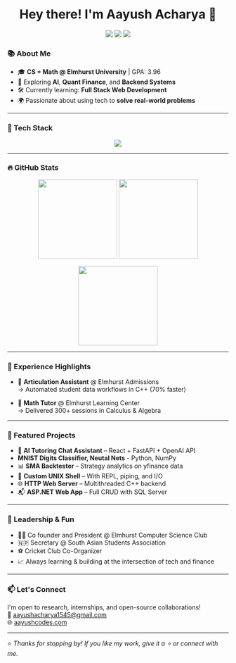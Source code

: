 <h1 align="center">Hey there! I'm Aayush Acharya 👋</h1>

<!--
<p align="center">
  <img src="https://readme-typing-svg.herokuapp.com?font=Fira+Code&weight=500&size=22&pause=1000&color=4A90E2&center=true&vCenter=true&width=435&lines=AI+%7C+Finance+%7C+Fullstack+Developer;I+code+for+impact+%F0%9F%92%BB;Python+%7C+C%2B%2B+%7C+React+%7C+FastAPI+%7C+TailwindCSS" alt="Typing SVG" />
</p>
!-->
<p align="center">
  <a href="mailto:aayushacharya1545@gmail.com"><img src="https://img.shields.io/badge/Email-D14836?style=flat-square&logo=gmail&logoColor=white"/></a>
  <a href="https://aayushcodes.com"><img src="https://img.shields.io/badge/Portfolio-000?style=flat-square&logo=Firefox&logoColor=white"/></a>
  <a href="https://www.linkedin.com/in/aayush4515/"><img src="https://img.shields.io/badge/LinkedIn-0A66C2?style=flat-square&logo=linkedin&logoColor=white"/></a>
</p>

### 📚 About Me

- 🎓 **CS + Math @ Elmhurst University** | GPA: 3.96  
- 🧠 Exploring **AI**, **Quant Finance**, and **Backend Systems**  
- 🛠️ Currently learning: **Full Stack Web Development**
- 🌍 Passionate about using tech to **solve real-world problems**

---

### 🧰 Tech Stack

<p align="center">
  <img src="https://skillicons.dev/icons?i=cpp,python,java,js,react,tailwind,fastapi,docker,git,linux,html,css,netlify,vercel,github,mysql,vscode,cs&perline=9" />
</p>

---

### 🔥 GitHub Stats

<p align="center">
  <img src="https://github-readme-stats.vercel.app/api?username=aayush4515&show_icons=true&theme=tokyonight&hide=contribs,prs" height="180em"/>
  <img src="https://github-readme-streak-stats.herokuapp.com/?user=aayush4515&theme=tokyonight" height="180em"/>
</p>

<p align="center">
  <img src="https://github-readme-stats.vercel.app/api/top-langs/?username=aayush4515&layout=compact&theme=tokyonight" height="180em"/>
</p>

---

### 💼 Experience Highlights

- 🔧 **Articulation Assistant** @ Elmhurst Admissions  
  → Automated student data workflows in C++ (70% faster)

- 📘 **Math Tutor** @ Elmhurst Learning Center  
  → Delivered 300+ sessions in Calculus & Algebra

---

### 🚀 Featured Projects

- 🤖 **AI Tutoring Chat Assistant** – React + FastAPI + OpenAI API
- **MNIST Digits Classifier, Neutal Nets** - Python, NumPy
- 📊 **SMA Backtester** – Strategy analytics on yfinance data  
- 🐚 **Custom UNIX Shell** – With REPL, piping, and I/O  
- 🌐 **HTTP Web Server** – Multithreaded C++ backend  
- 📬 **ASP.NET Web App** – Full CRUD with SQL Server

---

### 🏏 Leadership & Fun

- 🧑‍💼 Co founder and President @ Elmhurst Computer Science Club
- 🇳🇵 Secretary @ South Asian Students Association  
- ⚽ Cricket Club Co-Organizer  
- 📈 Always learning & building at the intersection of tech and finance

---

### 📫 Let's Connect

I'm open to research, internships, and open-source collaborations!  
📧 aayushacharya1545@gmail.com  
🌐 [aayushcodes.com](https://aayushcodes.com)

---

⭐ *Thanks for stopping by! If you like my work, give it a ⭐ or connect with me.*
